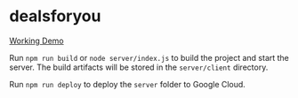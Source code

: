 # dealsforyou

[Working Demo](https://oshop-4bb03.appspot.com)

Run `npm run build` or `node server/index.js` to build the project and start the server. The build artifacts will be stored in the `server/client` directory.

Run `npm run deploy` to deploy the `server` folder to Google Cloud.
